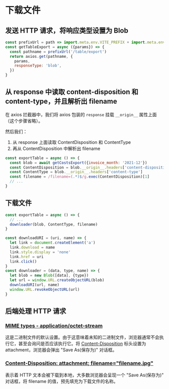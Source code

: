 # 下载文件

## 发送 HTTP 请求，将响应类型设置为 Blob

```javascript
const prefixUrl = path => import.meta.env.VITE_PREFIX + import.meta.env.VITE_VERSION + path
const getTableExport = async ({params}) => {
  const pathname = prefixUrl('/table/export')
  return axios.get(pathname, {
    params,
    responseType: 'blob',
  })
}
```

## 从 response 中读取 content-disposition 和 content-type，并且解析出 filename

在 axios 拦截器中，我们将 axios 包装的 `response` 挂载 `__origin__` 属性上面（这个步骤省略）。

然后我们：

1. 从 response 上面读取 ContentDisposition 和 ContentType
2. 再从 ContentDisposition 中解析出 filename

```javascript
const exportTable = async () => {
  const blob = await getCostsExport({invoice_month: '2021-12'})
  const ContentDisposition = blob.__origin__.headers['content-disposition']
  const ContentType = blob.__origin__.headers['content-type']
  const filename = /filename=(.*)$/g.exec(ContentDisposition)[1]
  // ...
}
```

## 下载文件

```javascript
const exportTable = async () => {
  // ...
  downloader(blob, ContentType, filename)
}

const downloadURI = (uri, name) => {
  let link = document.createElement('a')
  link.download = name
  link.style.display = 'none'
  link.href = uri
  link.click()
}
const downloader = (data, type, name) => {
  let blob = new Blob([data], {type})
  let url = window.URL.createObjectURL(blob)
  downloadURI(url, name)
  window.URL.revokeObjectURL(url)
}
```

## 后端处理 HTTP 请求

### [MIME types - application/octet-stream](https://developer.mozilla.org/en-US/docs/Web/HTTP/Basics_of_HTTP/MIME_types#applicationoctet-stream)

这是二进制文件的默认设置。由于这意味着未知的二进制文件，浏览器通常不会执行它，甚至会询问是否应该执行它。将 [Content-Disposition](https://developer.mozilla.org/en-US/docs/Web/HTTP/Headers/Content-Disposition) 标头设置为 attachment，浏览器会弹出 "Save As(保存为)" 对话框。

### [Content-Disposition: attachment; filename="filename.jpg"](https://developer.mozilla.org/en-US/docs/Web/HTTP/Headers/Content-Disposition)
 
表示着 HTTP 文本会被下载到本地，大多数浏览器会呈现一个 "Save As(保存为)" 对话框，将 filename 的值，预先填充为下载文件的名称。
